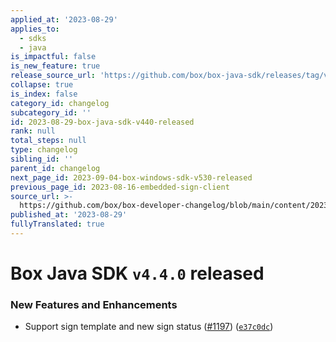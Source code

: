 ```yaml
---
applied_at: '2023-08-29'
applies_to:
  - sdks
  - java
is_impactful: false
is_new_feature: true
release_source_url: 'https://github.com/box/box-java-sdk/releases/tag/v4.4.0'
collapse: true
is_index: false
category_id: changelog
subcategory_id: ''
id: 2023-08-29-box-java-sdk-v440-released
rank: null
total_steps: null
type: changelog
sibling_id: ''
parent_id: changelog
next_page_id: 2023-09-04-box-windows-sdk-v530-released
previous_page_id: 2023-08-16-embedded-sign-client
source_url: >-
  https://github.com/box/box-developer-changelog/blob/main/content/2023/08-29-box-java-sdk-v440-released.md
published_at: '2023-08-29'
fullyTranslated: true
---
```

# Box Java SDK `v4.4.0` released

### New Features and Enhancements

* Support sign template and new sign status ([#1197][1]) ([`e37c0dc`][2])

[1]: https://github.com/box/box-java-sdk/issues/1197

[2]: https://github.com/box/box-java-sdk/commit/e37c0dce86a422de5e8e6ed26fd93f1324f4b3e3
